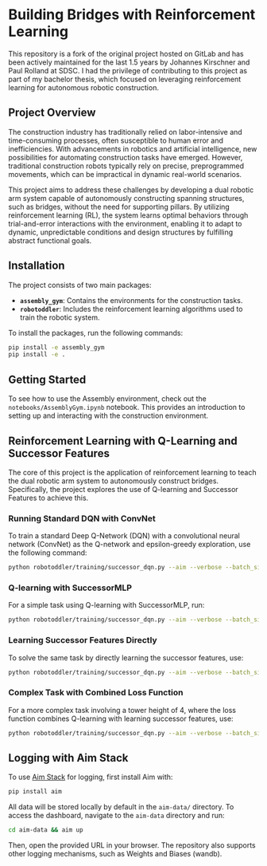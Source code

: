 # Building Bridges with Reinforcement Learning

This repository is a fork of the original project hosted on GitLab and has been actively maintained for the last 1.5 years by Johannes Kirschner and Paul Rolland at SDSC. I had the privilege of contributing to this project as part of my bachelor thesis, which focused on leveraging reinforcement learning for autonomous robotic construction.

## Project Overview

The construction industry has traditionally relied on labor-intensive and time-consuming processes, often susceptible to human error and inefficiencies. With advancements in robotics and artificial intelligence, new possibilities for automating construction tasks have emerged. However, traditional construction robots typically rely on precise, preprogrammed movements, which can be impractical in dynamic real-world scenarios.

This project aims to address these challenges by developing a dual robotic arm system capable of autonomously constructing spanning structures, such as bridges, without the need for supporting pillars. By utilizing reinforcement learning (RL), the system learns optimal behaviors through trial-and-error interactions with the environment, enabling it to adapt to dynamic, unpredictable conditions and design structures by fulfilling abstract functional goals.

## Installation

The project consists of two main packages:

- **`assembly_gym`**: Contains the environments for the construction tasks.
- **`robotoddler`**: Includes the reinforcement learning algorithms used to train the robotic system.

To install the packages, run the following commands:

```bash
pip install -e assembly_gym
pip install -e .
```

## Getting Started

To see how to use the Assembly environment, check out the `notebooks/AssemblyGym.ipynb` notebook. This provides an introduction to setting up and interacting with the construction environment.

## Reinforcement Learning with Q-Learning and Successor Features

The core of this project is the application of reinforcement learning to teach the dual robotic arm system to autonomously construct bridges. Specifically, the project explores the use of Q-learning and Successor Features to achieve this.

### Running Standard DQN with ConvNet

To train a standard Deep Q-Network (DQN) with a convolutional neural network (ConvNet) as the Q-network and epsilon-greedy exploration, use the following command:

```bash
python robotoddler/training/successor_dqn.py --aim --verbose --batch_size=32 --num_training_steps=25 --evaluate_every=10 --num_episodes=200 --device=cuda --learning_rate=0.0001 --tau=0.01 --gamma=0.95 --seed=2 --tower_height=2 --loss_function=mse_q_values --model=ConvNet
```

### Q-learning with SuccessorMLP

For a simple task using Q-learning with SuccessorMLP, run:

```bash
python robotoddler/training/successor_dqn.py --aim --verbose --batch_size=32 --num_training_steps=25 --evaluate_every=10 --num_episodes=200 --device=cuda --learning_rate=0.0001 --tau=0.01 --gamma=0.95 --seed=2 --tower_height=2 --log_images --loss_function=mse_q_values --model=SuccessorMLP
```

### Learning Successor Features Directly

To solve the same task by directly learning the successor features, use:

```bash
python robotoddler/training/successor_dqn.py --aim --verbose --batch_size=32 --num_training_steps=25 --evaluate_every=10 --num_episodes=500 --device=cuda --learning_rate=0.0001 --tau=0.01 --gamma=0.95 --seed=2 --tower_height=2 --log_images --loss_function=mse_block_features --model=SuccessorMLP
```

### Complex Task with Combined Loss Function

For a more complex task involving a tower height of 4, where the loss function combines Q-learning with learning successor features, use:

```bash
python robotoddler/training/successor_dqn.py --aim --verbose --batch_size=32 --num_training_steps=25 --evaluate_every=10 --num_episodes=2000 --device=cuda --learning_rate=0.0001 --tau=0.01 --gamma=0.95 --seed=2 --tower_height=4 --log_images --max_steps=15 --loss_function=mse_q_values+mse_block_features --model=SuccessorMLP
```

## Logging with Aim Stack

To use [Aim Stack](https://aimstack.io) for logging, first install Aim with:

```bash
pip install aim
```

All data will be stored locally by default in the `aim-data/` directory. To access the dashboard, navigate to the `aim-data` directory and run:

```bash
cd aim-data && aim up
```

Then, open the provided URL in your browser. The repository also supports other logging mechanisms, such as Weights and Biases (wandb).

